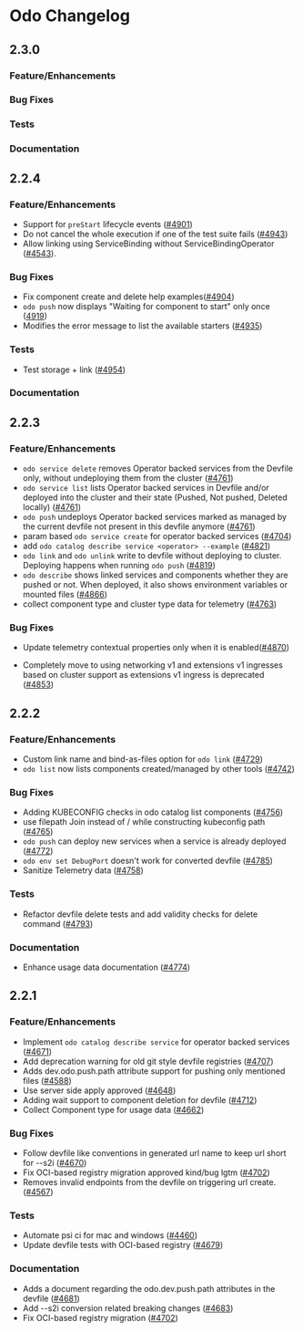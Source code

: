 #  Odo Changelog

## 2.3.0

### Feature/Enhancements

### Bug Fixes

### Tests

### Documentation

## 2.2.4

### Feature/Enhancements

- Support for `preStart` lifecycle events ([#4901](https://github.com/openshift/odo/issues/4901))
- Do not cancel the whole execution if one of the test suite fails ([#4943](https://github.com/openshift/odo/issues/4943))
- Allow linking using ServiceBinding without ServiceBindingOperator ([#4543](https://github.com/openshift/odo/issues/4543)).

### Bug Fixes

- Fix component create and delete help examples([#4904](https://github.com/openshift/odo/pull/4904))
- `odo push` now displays "Waiting for component to start" only once ([4919](https://github.com/openshift/odo/pull/4919))
- Modifies the error message to list the available starters ([#4935](https://github.com/openshift/odo/pull/4935))

### Tests

- Test storage + link ([#4954](https://github.com/openshift/odo/pull/4954))

### Documentation

## 2.2.3

### Feature/Enhancements

- `odo service delete` removes Operator backed services from the Devfile only, without undeploying them from the cluster ([#4761](https://github.com/openshift/odo/pull/4761))
- `odo service list` lists Operator backed services in Devfile and/or deployed into the cluster and their state (Pushed, Not pushed, Deleted locally) ([#4761](https://github.com/openshift/odo/pull/4761))
- `odo push` undeploys Operator backed services marked as managed by the current devfile not present in this devfile anymore ([#4761](https://github.com/openshift/odo/pull/4761))
- param based `odo service create` for operator backed services ([#4704](https://github.com/openshift/odo/pull/4704))
- add `odo catalog describe service <operator> --example` ([#4821](https://github.com/openshift/odo/pull/4821))
- `odo link` and `odo unlink` write to devfile without deploying to cluster. Deploying happens when running `odo push` ([#4819](https://github.com/openshift/odo/pull/4819))
- `odo describe` shows linked services and components whether they are pushed or not. When deployed, it also shows environment variables or mounted files ([#4866](https://github.com/openshift/odo/pull/4866))
- collect component type and cluster type data for telemetry ([#4763](https://github.com/openshift/odo/pull/4763))

### Bug Fixes
- Update telemetry contextual properties only when it is enabled([#4870](https://github.com/openshift/odo/pull/4870))

- Completely move to using networking v1 and extensions v1 ingresses based on cluster support as extensions v1 ingress is deprecated ([#4853](https://github.com/openshift/odo/pull/4853))

## 2.2.2

### Feature/Enhancements

- Custom link name and bind-as-files option for `odo link` ([#4729](https://github.com/openshift/odo/pull/4729))
- `odo list` now lists components created/managed by other tools ([#4742](https://github.com/openshift/odo/pull/4742))

### Bug Fixes

- Adding KUBECONFIG checks in odo catalog list components ([#4756](https://github.com/openshift/odo/pull/4756))
- use filepath Join instead of / while constructing kubeconfig path ([#4765](https://github.com/openshift/odo/pull/4765))
- `odo push` can deploy new services when a service is already deployed ([#4772](https://github.com/openshift/odo/pull/4772))
- `odo env set DebugPort` doesn't work for converted devfile ([#4785](https://github.com/openshift/odo/pull/4785))
- Sanitize Telemetry data ([#4758](https://github.com/openshift/odo/pull/4758))

### Tests

- Refactor devfile delete tests and add validity checks for delete command ([#4793](https://github.com/openshift/odo/pull/4793))

### Documentation

- Enhance usage data documentation ([#4774](https://github.com/openshift/odo/pull/4774))

## 2.2.1

### Feature/Enhancements

- Implement `odo catalog describe service` for operator backed services ([#4671](https://github.com/openshift/odo/pull/4671))
- Add deprecation warning for old git style devfile registries ([#4707](https://github.com/openshift/odo/pull/4707))
- Adds dev.odo.push.path attribute support for pushing only mentioned files ([#4588](https://github.com/openshift/odo/pull/4588))
- Use server side apply  approved ([#4648](https://github.com/openshift/odo/pull/4648))
- Adding wait support to component deletion for devfile ([#4712](https://github.com/openshift/odo/pull/4712))
- Collect Component type for usage data ([#4662](https://github.com/openshift/odo/pull/4662))

### Bug Fixes

- Follow devfile like conventions in generated url name to keep url short for --s2i  ([#4670](https://github.com/openshift/odo/pull/4670))
- Fix OCI-based registry migration  approved kind/bug lgtm ([#4702](https://github.com/openshift/odo/pull/4702))
- Removes invalid endpoints from the devfile on triggering url create. ([#4567](https://github.com/openshift/odo/pull/4567))

### Tests

- Automate psi ci for mac and windows  ([#4460](https://github.com/openshift/odo/pull/4460))
- Update devfile tests with OCI-based registry ([#4679](https://github.com/openshift/odo/pull/4679))


### Documentation

- Adds a document regarding the odo.dev.push.path attributes in the devfile ([#4681](https://github.com/openshift/odo/pull/4681))
- Add --s2i conversion related breaking changes ([#4683](https://github.com/openshift/odo/pull/4683))
- Fix OCI-based registry migration ([#4702](https://github.com/openshift/odo/pull/4702))
